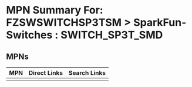



# MPN Summary For: FZSWSWITCHSP3TSM > SparkFun-Switches : SWITCH_SP3T_SMD

## MPNs
  

|MPN|Direct Links|Search Links|
| :--- | :--- | :--- |
||||
